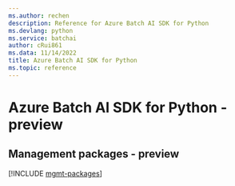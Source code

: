 ```yaml
---
ms.author: rechen
description: Reference for Azure Batch AI SDK for Python
ms.devlang: python
ms.service: batchai
author: cRui861
ms.data: 11/14/2022
title: Azure Batch AI SDK for Python
ms.topic: reference
---
```

# Azure Batch AI SDK for Python - preview

## Management packages - preview
[!INCLUDE [mgmt-packages](batch-ai-mgmt-index.md)]